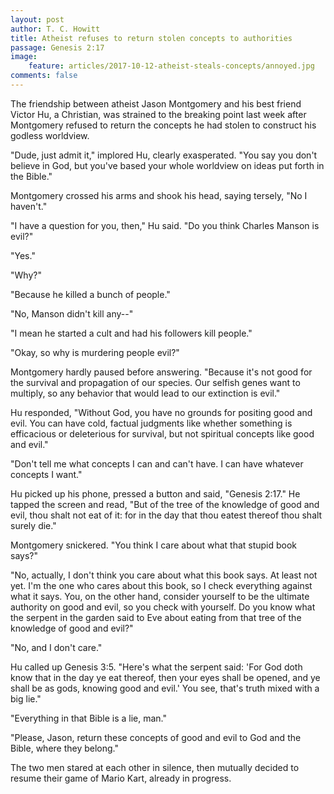 ```yaml
---
layout: post
author: T. C. Howitt
title: Atheist refuses to return stolen concepts to authorities
passage: Genesis 2:17
image:
    feature: articles/2017-10-12-atheist-steals-concepts/annoyed.jpg
comments: false
---
```


The friendship between atheist Jason Montgomery and his best friend Victor Hu, a Christian, was strained to the breaking point last week after Montgomery refused to return the concepts he had stolen to construct his godless worldview.

"Dude, just admit it," implored Hu, clearly exasperated.  "You say you don't believe in God, but you've based your whole worldview on ideas put forth in the Bible."

Montgomery crossed his arms and shook his head, saying tersely, "No I haven't."

"I have a question for you, then," Hu said.  "Do you think Charles Manson is evil?"

"Yes."

"Why?"

"Because he killed a bunch of people."

"No, Manson didn't kill any--"

"I mean he started a cult and had his followers kill people."

"Okay, so why is murdering people evil?"

Montgomery hardly paused before answering.  "Because it's not good for the survival and propagation of our species.  Our selfish genes want to multiply, so any behavior that would lead to our extinction is evil."

Hu responded, "Without God, you have no grounds for positing good and evil.  You can have cold, factual judgments like whether something is efficacious or deleterious for survival, but not spiritual concepts like good and evil."

"Don't tell me what concepts I can and can't have.  I can have whatever concepts I want."

Hu picked up his phone, pressed a button and said, "Genesis 2:17."  He tapped the screen and read, "But of the tree of the knowledge of good and evil, thou shalt not eat of it: for in the day that thou eatest thereof thou shalt surely die."

Montgomery snickered.  "You think I care about what that stupid book says?"

"No, actually, I don't think you care about what this book says.  At least not yet.  I'm the one who cares about this book, so I check everything against what it says.  You, on the other hand, consider yourself to be the ultimate authority on good and evil, so you check with yourself.  Do you know what the serpent in the garden said to Eve about eating from that tree of the knowledge of good and evil?"

"No, and I don't care."

Hu called up Genesis 3:5.  "Here's what the serpent said: 'For God doth know that in the day ye eat thereof, then your eyes shall be opened, and ye shall be as gods, knowing good and evil.'  You see, that's truth mixed with a big lie."

"Everything in that Bible is a lie, man."

"Please, Jason, return these concepts of good and evil to God and the Bible, where they belong."

The two men stared at each other in silence, then mutually decided to resume their game of Mario Kart, already in progress.
